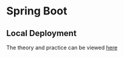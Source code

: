 # Spring Boot
## Local Deployment

The theory and practice can be viewed [here](https://github.com/liushuyu6666/Jays_Deployment/blob/master/Deployment/Spring_Boot.md)